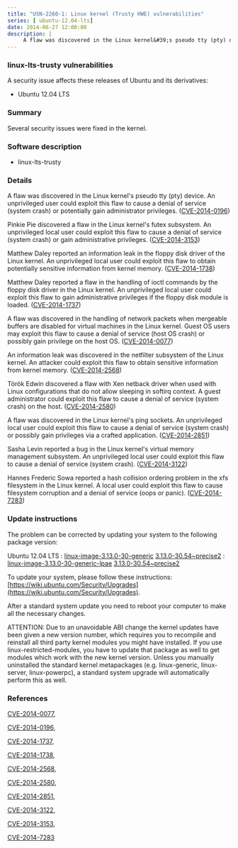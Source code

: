 ```yaml
---
title: "USN-2260-1: Linux kernel (Trusty HWE) vulnerabilities"
series: [ ubuntu-12.04-lts]
date: 2014-06-27 12:00:00
description: |
     A flaw was discovered in the Linux kernel&#39;s pseudo tty (pty) device. An unprivileged user could exploit this flaw to cause a denial of service (system crash) or potentially gain administrator privileges. ([CVE-2014-0196](http://people.ubuntu.com/~ubuntu-security/cve/CVE-2014-0196))
--- 
```

 
 


### linux-lts-trusty vulnerabilities

A security issue affects these releases of Ubuntu and its derivatives:

* Ubuntu 12.04 LTS

### Summary

Several security issues were fixed in the kernel. 

### Software description

* linux-lts-trusty 

### Details

 A flaw was discovered in the Linux kernel&#39;s pseudo tty (pty) device. An unprivileged user could exploit this flaw to cause a denial of service (system crash) or potentially gain administrator privileges. ([CVE-2014-0196](http://people.ubuntu.com/~ubuntu-security/cve/CVE-2014-0196))

Pinkie Pie discovered a flaw in the Linux kernel&#39;s futex subsystem. An unprivileged local user could exploit this flaw to cause a denial of service (system crash) or gain administrative privileges. ([CVE-2014-3153](http://people.ubuntu.com/~ubuntu-security/cve/CVE-2014-3153))

Matthew Daley reported an information leak in the floppy disk driver of the Linux kernel. An unprivileged local user could exploit this flaw to obtain potentially sensitive information from kernel memory. ([CVE-2014-1738](http://people.ubuntu.com/~ubuntu-security/cve/CVE-2014-1738))

Matthew Daley reported a flaw in the handling of ioctl commands by the floppy disk driver in the Linux kernel. An unprivileged local user could exploit this flaw to gain administrative privileges if the floppy disk module is loaded. ([CVE-2014-1737](http://people.ubuntu.com/~ubuntu-security/cve/CVE-2014-1737))

A flaw was discovered in the handling of network packets when mergeable buffers are disabled for virtual machines in the Linux kernel. Guest OS users may exploit this flaw to cause a denial of service (host OS crash) or possibly gain privilege on the host OS. ([CVE-2014-0077](http://people.ubuntu.com/~ubuntu-security/cve/CVE-2014-0077))

An information leak was discovered in the netfilter subsystem of the Linux kernel. An attacker could exploit this flaw to obtain sensitive information from kernel memory. ([CVE-2014-2568](http://people.ubuntu.com/~ubuntu-security/cve/CVE-2014-2568))

Török Edwin discovered a flaw with Xen netback driver when used with Linux configurations that do not allow sleeping in softirq context. A guest administrator could exploit this flaw to cause a denial of service (system crash) on the host. ([CVE-2014-2580](http://people.ubuntu.com/~ubuntu-security/cve/CVE-2014-2580))

A flaw was discovered in the Linux kernel&#39;s ping sockets. An unprivileged local user could exploit this flaw to cause a denial of service (system crash) or possibly gain privileges via a crafted application. ([CVE-2014-2851](http://people.ubuntu.com/~ubuntu-security/cve/CVE-2014-2851))

Sasha Levin reported a bug in the Linux kernel&#39;s virtual memory management subsystem. An unprivileged local user could exploit this flaw to cause a denial of service (system crash). ([CVE-2014-3122](http://people.ubuntu.com/~ubuntu-security/cve/CVE-2014-3122))

Hannes Frederic Sowa reported a hash collision ordering problem in the xfs filesystem in the Linux kernel. A local user could exploit this flaw to cause filesystem corruption and a denial of service (oops or panic). ([CVE-2014-7283](http://people.ubuntu.com/~ubuntu-security/cve/CVE-2014-7283)) 

### Update instructions

The problem can be corrected by updating your system to the following package version:

Ubuntu 12.04 LTS
 : [linux-image-3.13.0-30-generic](https://launchpad.net/ubuntu/+source/linux-lts-trusty) <span> [3.13.0-30.54~precise2](https://launchpad.net/ubuntu/+source/linux-lts-trusty/3.13.0-30.54~precise2) </span> 
 : [linux-image-3.13.0-30-generic-lpae](https://launchpad.net/ubuntu/+source/linux-lts-trusty) <span> [3.13.0-30.54~precise2](https://launchpad.net/ubuntu/+source/linux-lts-trusty/3.13.0-30.54~precise2) </span> 

To update your system, please follow these instructions: [https://wiki.ubuntu.com/Security/Upgrades](https://wiki.ubuntu.com/Security/Upgrades).

After a standard system update you need to reboot your computer to make all the necessary changes.

ATTENTION: Due to an unavoidable ABI change the kernel updates have been given a new version number, which requires you to recompile and reinstall all third party kernel modules you might have installed. If you use linux-restricted-modules, you have to update that package as well to get modules which work with the new kernel version. Unless you manually uninstalled the standard kernel metapackages (e.g. linux-generic, linux-server, linux-powerpc), a standard system upgrade will automatically perform this as well. 

### References

 
 [CVE-2014-0077](http://people.ubuntu.com/~ubuntu-security/cve/CVE-2014-0077), 

 [CVE-2014-0196](http://people.ubuntu.com/~ubuntu-security/cve/CVE-2014-0196), 

 [CVE-2014-1737](http://people.ubuntu.com/~ubuntu-security/cve/CVE-2014-1737), 

 [CVE-2014-1738](http://people.ubuntu.com/~ubuntu-security/cve/CVE-2014-1738), 

 [CVE-2014-2568](http://people.ubuntu.com/~ubuntu-security/cve/CVE-2014-2568), 

 [CVE-2014-2580](http://people.ubuntu.com/~ubuntu-security/cve/CVE-2014-2580), 

 [CVE-2014-2851](http://people.ubuntu.com/~ubuntu-security/cve/CVE-2014-2851), 

 [CVE-2014-3122](http://people.ubuntu.com/~ubuntu-security/cve/CVE-2014-3122), 

 [CVE-2014-3153](http://people.ubuntu.com/~ubuntu-security/cve/CVE-2014-3153), 

 [CVE-2014-7283](http://people.ubuntu.com/~ubuntu-security/cve/CVE-2014-7283)
 

